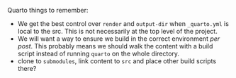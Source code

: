 Quarto things to remember:

- We get the best control over `render` and `output-dir` when `_quarto.yml` is local to the src.
  This is not necessarily at the top level of the project.
- We will want a way to ensure we build in the correct environment _per post_.
  This probably means we should walk the content with a build script instead of running `quarto` on the whole directory.
- clone to `submodules`, link content to `src` and place other build scripts there?
